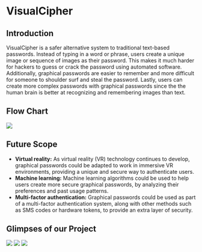 # VisualCipher 

## Introduction
VisualCipher is a safer alternative system to traditional text-based passwords. Instead of typing in a word or phrase, users create a unique image or sequence of 
images as their password. This makes it much harder for hackers to guess or crack the password using automated software. Additionally, graphical passwords are easier
to remember and more difficult for someone to shoulder surf and steal the password. Lastly, users can create more complex passwords with graphical passwords since the 
the human brain is better at recognizing and remembering images than text.

## Flow Chart
<img src="https://user-images.githubusercontent.com/103891145/230719888-0a5aabef-055b-45ca-8ab0-e091be0415ce.png">

## Future Scope
- **Virtual reality:** As virtual reality (VR) technology continues to develop, graphical passwords could be adapted to work in immersive VR environments, providing a unique and secure way to authenticate users.
- **Machine learning:** Machine learning algorithms could be used to help users create more secure graphical passwords, by analyzing their preferences and past usage patterns.
- **Multi-factor authentication:** Graphical passwords could be used as part of a multi-factor authentication system, along with other methods such as SMS codes or hardware tokens, to provide an extra layer of security.

## Glimpses of our Project
<img src="https://user-images.githubusercontent.com/103891145/230750914-67ed3c19-b62b-42f5-85c4-ec0e237610f1.png">
<img src="https://user-images.githubusercontent.com/103891145/230750932-3a0f5471-c281-4294-94e5-c9170db29331.png">
<img src="https://user-images.githubusercontent.com/103891145/230750908-4d83413a-7ef6-40e3-b4e0-936856644918.png">




